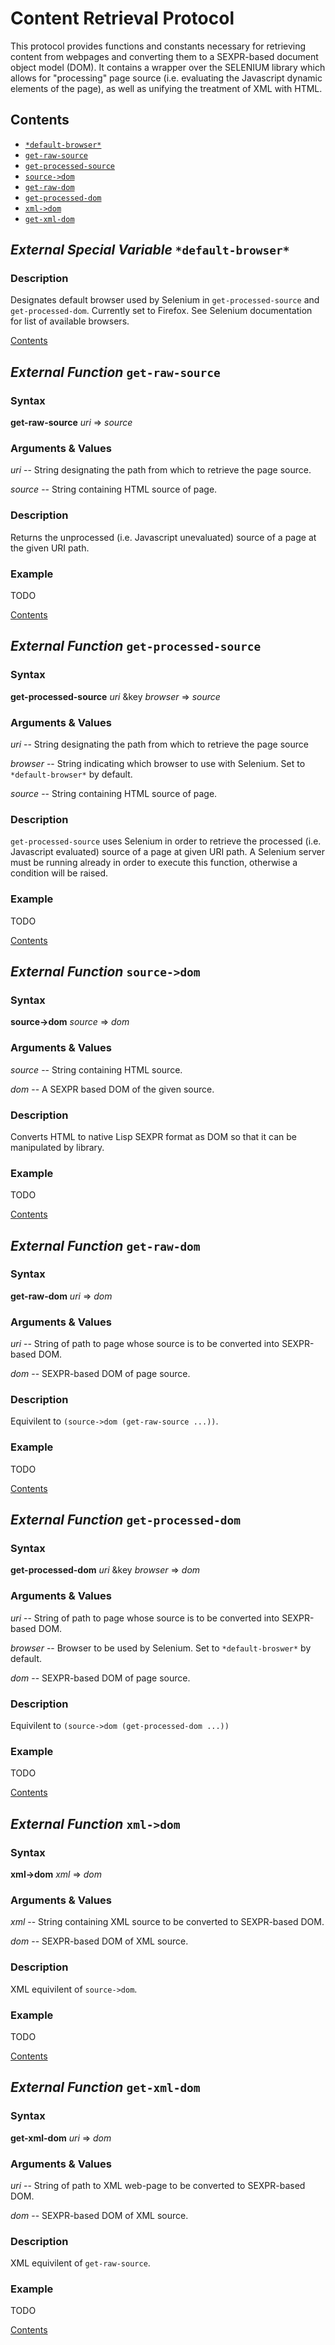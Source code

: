 # Content Retrieval Protocol

This protocol provides functions and constants necessary for retrieving content from webpages and converting them to a SEXPR-based document object model (DOM). It contains a wrapper over the SELENIUM library which allows for "processing" page source (i.e. evaluating the Javascript dynamic elements of the page), as well as unifying the treatment of XML with HTML.

<a name="contents"></a>

## Contents

* [`*default-browser*`](#default-browser)
* [`get-raw-source`](#get-raw-source)
* [`get-processed-source`](#get-processed-source)
* [`source->dom`](#source-dom)
* [`get-raw-dom`](#get-raw-dom)
* [`get-processed-dom`](#get-processed-dom)
* [`xml->dom`](#xml-dom)
* [`get-xml-dom`](#get-xml-dom)

<a name="default-browser"></a>

## *External Special Variable* `*default-browser*`

### Description

Designates default browser used by Selenium in `get-processed-source` and `get-processed-dom`. Currently set to Firefox. See Selenium documentation for list of available browsers.

[Contents](#contents)

<a name="get-raw-source"></a>

## *External Function* `get-raw-source`

### Syntax

**get-raw-source** *uri* => *source*

### Arguments & Values

*uri* -- String designating the path from which to retrieve the page source.

*source* -- String containing HTML source of page.

### Description

Returns the unprocessed (i.e. Javascript unevaluated) source of a page at the given URI path.

### Example

TODO

[Contents](#contents)

<a name="get-processed-source"></a>

## *External Function* `get-processed-source`

### Syntax

**get-processed-source** *uri* &key *browser* => *source*

### Arguments & Values

*uri* -- String designating the path from which to retrieve the page source

*browser* -- String indicating which browser to use with Selenium. Set to `*default-browser*` by default.

*source* -- String containing HTML source of page.

### Description

`get-processed-source` uses Selenium in order to retrieve the processed (i.e. Javascript evaluated) source of a page at given URI path. A Selenium server must be running already in order to execute this function, otherwise a condition will be raised.

### Example

TODO

[Contents](#contents)

<a name="source-dom"></a>

## *External Function* `source->dom`

### Syntax

**source->dom** *source* => *dom*

### Arguments & Values

*source* -- String containing HTML source.

*dom* -- A SEXPR based DOM of the given source.

### Description

Converts HTML to native Lisp SEXPR format as DOM so that it can be manipulated by library.

### Example

TODO

[Contents](#contents)

<a name="get-raw-dom"></a>

## *External Function* `get-raw-dom`

### Syntax

**get-raw-dom** *uri* => *dom*

### Arguments & Values

*uri* -- String of path to page whose source is to be converted into SEXPR-based DOM.

*dom* -- SEXPR-based DOM of page source.

### Description

Equivilent to `(source->dom (get-raw-source ...))`.

### Example

TODO

[Contents](#contents)

<a name="get-processed-dom"></a>

## *External Function* `get-processed-dom`

### Syntax

**get-processed-dom** *uri* &key *browser* => *dom*

### Arguments & Values

*uri* -- String of path to page whose source is to be converted into SEXPR-based DOM.

*browser* -- Browser to be used by Selenium. Set to `*default-broswer*` by default.

*dom* -- SEXPR-based DOM of page source.

### Description

Equivilent to `(source->dom (get-processed-dom ...))`

### Example 

TODO

[Contents](#contents)

<a name="xml-dom"></a>

## *External Function* `xml->dom`

### Syntax

**xml->dom** *xml* => *dom*

### Arguments & Values

*xml* -- String containing XML source to be converted to SEXPR-based DOM.

*dom* -- SEXPR-based DOM of XML source.

### Description

XML equivilent of `source->dom`. 

### Example

TODO

[Contents](#contents)

<a name="get-xml-dom"></a>

## *External Function* `get-xml-dom`

### Syntax

**get-xml-dom** *uri* => *dom*

### Arguments & Values

*uri* -- String of path to XML web-page to be converted to SEXPR-based DOM.

*dom* -- SEXPR-based DOM of XML source.

### Description

XML equivilent of `get-raw-source`.

### Example

TODO

[Contents](#contents)
